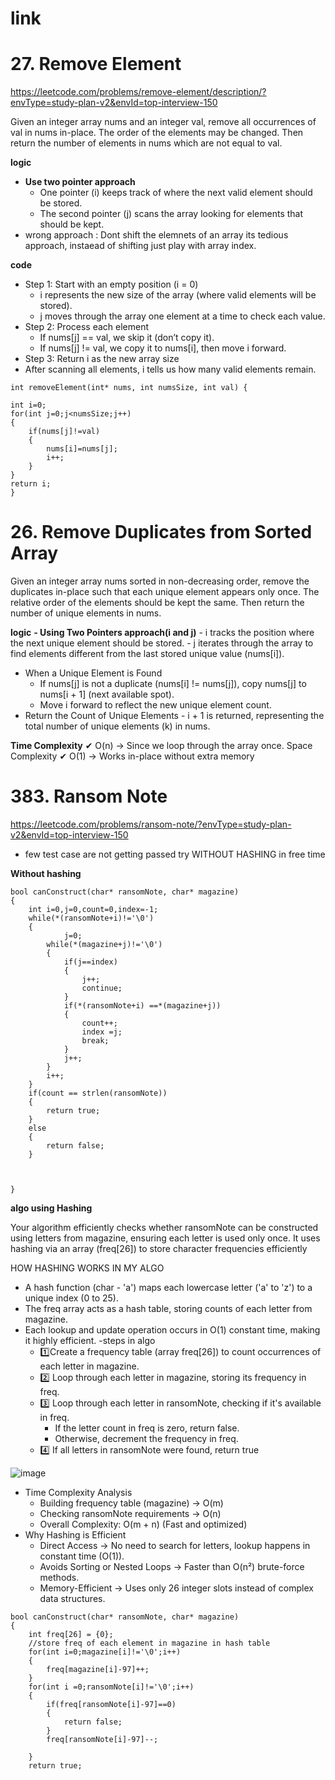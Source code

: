 # link #

# 27. Remove Element #

https://leetcode.com/problems/remove-element/description/?envType=study-plan-v2&envId=top-interview-150

Given an integer array nums and an integer val, remove all occurrences of val in nums in-place. The order of the elements may be changed. Then return the number of elements in nums which are not equal to val.

**logic**
  - **Use two pointer approach**
    - One pointer (i) keeps track of where the next valid element should be stored.
    - The second pointer (j) scans the array looking for elements that should be kept.
  -  wrong approach : Dont shift the elemnets of an array its tedious approach, instaead of shifting just play with array index.

**code**
- Step 1: Start with an empty position (i = 0)
  - i represents the new size of the array (where valid elements will be stored).
  - j moves through the array one element at a time to check each value.
- Step 2: Process each element
  - If nums[j] == val, we skip it (don’t copy it).
  - If nums[j] != val, we copy it to nums[i], then move i forward.
- Step 3: Return i as the new array size
- After scanning all elements, i tells us how many valid elements remain.

```
int removeElement(int* nums, int numsSize, int val) {

int i=0;
for(int j=0;j<numsSize;j++)
{
    if(nums[j]!=val)
    {
        nums[i]=nums[j];
        i++;
    }
}
return i;
}
```

# 26. Remove Duplicates from Sorted Array #

Given an integer array nums sorted in non-decreasing order, remove the duplicates in-place such that each unique element appears only once. The relative order of the elements should be kept the same. Then return the number of unique elements in nums.

**logic**
**- Using Two Pointers approach(i and j)**
    - i tracks the position where the next unique element should be stored.
    - j iterates through the array to find elements different from the last stored unique value (nums[i]).
  - When a Unique Element is Found
    - If nums[j] is not a duplicate (nums[i] != nums[j]), copy nums[j] to nums[i + 1] (next available spot).
    - Move i forward to reflect the new unique element count.
  -  Return the Count of Unique Elements
    - i + 1 is returned, representing the total number of unique elements (k) in nums.
      
**Time Complexity**
✔ O(n) → Since we loop through the array once.
Space Complexity
✔ O(1) → Works in-place without extra memory



# 383. Ransom Note #
https://leetcode.com/problems/ransom-note/?envType=study-plan-v2&envId=top-interview-150
  - few test case are not getting passed try WITHOUT HASHING in free time
    
**Without hashing**

```
bool canConstruct(char* ransomNote, char* magazine) 
{
    int i=0,j=0,count=0,index=-1;
    while(*(ransomNote+i)!='\0')
    {        
            j=0;
        while(*(magazine+j)!='\0')
        {
            if(j==index)
            {
                j++;
                continue;
            }
            if(*(ransomNote+i) ==*(magazine+j))
            {
                count++;
                index =j;
                break;
            }
            j++;
        }
        i++;
    }
    if(count == strlen(ransomNote))
    {
        return true;
    }
    else
    {
        return false;
    }
    

    
}
```
**algo using Hashing**

Your algorithm efficiently checks whether ransomNote can be constructed using letters from magazine, ensuring each letter is used only once. It uses hashing via an array (freq[26]) to store character frequencies efficiently

HOW HASHING WORKS IN MY ALGO
- A hash function (char - 'a') maps each lowercase letter ('a' to 'z') to a unique index (0 to 25).
- The freq array acts as a hash table, storing counts of each letter from magazine.
- Each lookup and update operation occurs in O(1) constant time, making it highly efficient.
-steps in algo
  - 1️⃣Create a frequency table (array freq[26]) to count occurrences of each letter in magazine.
  - 2️⃣ Loop through each letter in magazine, storing its frequency in freq.
  - 3️⃣ Loop through each letter in ransomNote, checking if it's available in freq.
      - If the letter count in freq is zero, return false.
      - Otherwise, decrement the frequency in freq.
  - 4️⃣ If all letters in ransomNote were found, return true
  
![image](https://github.com/user-attachments/assets/f2aec970-c7e1-4a6b-958c-3dc2abc12c7e)

 - Time Complexity Analysis
    - Building frequency table (magazine) → O(m)
    - Checking ransomNote requirements → O(n)
    - Overall Complexity: O(m + n) (Fast and optimized)
- Why Hashing is Efficient
  - Direct Access → No need to search for letters, lookup happens in constant time (O(1)).
  - Avoids Sorting or Nested Loops → Faster than O(n²) brute-force methods.
  - Memory-Efficient → Uses only 26 integer slots instead of complex data structures.


```
bool canConstruct(char* ransomNote, char* magazine) 
{
    int freq[26] = {0};
    //store freq of each element in magazine in hash table
    for(int i=0;magazine[i]!='\0';i++)
    {
        freq[magazine[i]-97]++;
    }
    for(int i =0;ransomNote[i]!='\0';i++)
    {
        if(freq[ransomNote[i]-97]==0)
        {
            return false;
        }
        freq[ransomNote[i]-97]--;
    
    }
    return true;
```



